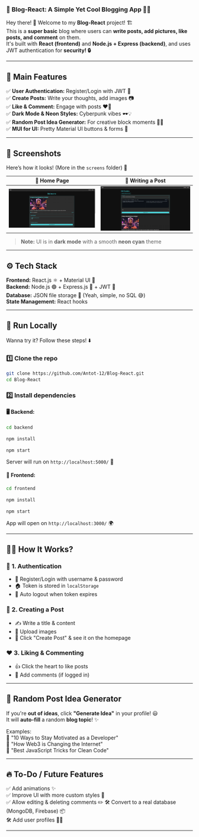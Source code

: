 ### 🚀 **Blog-React: A Simple Yet Cool Blogging App**  📝🎨

Hey there! 👋 Welcome to my **Blog-React** project! 🏗️  
This is a **super basic** blog where users can **write posts, add pictures, like posts, and comment** on them.  
It's built with **React (frontend)** and **Node.js + Express (backend)**, and uses JWT authentication for **security! 🔒**

---

## 🎯 **Main Features**
✅ **User Authentication:** Register/Login with JWT 📲  
✅ **Create Posts:** Write your thoughts, add images 📷  
✅ **Like & Comment:** Engage with posts ❤️💬  
✅ **Dark Mode & Neon Styles:** Cyberpunk vibes 🕶️💡  
✅ **Random Post Idea Generator:** For creative block moments 🤯💡  
✅ **MUI for UI:** Pretty Material UI buttons & forms 🎨

---

## 📸 **Screenshots**
Here’s how it looks! (More in the `screens` folder) 📂

| 🏡 Home Page | 📝 Writing a Post |
|-------------|----------------|
| ![Home](screens/home.png) | ![Post](screens/post_form.png) |

> **Note:** UI is in **dark mode** with a smooth **neon cyan** theme

---

## ⚙️ **Tech Stack**
**Frontend:** React.js ⚛️ + Material UI 🎨  
**Backend:** Node.js 🟢 + Express.js 🚀 + JWT 🔑  
**Database:** JSON file storage 📂 (Yeah, simple, no SQL 😅)  
**State Management:** React hooks 

---

## 🏃 **Run Locally**
Wanna try it? Follow these steps! ⬇️

### 1️⃣ **Clone the repo**
```bash
git clone https://github.com/Antot-12/Blog-React.git
cd Blog-React
```

### 2️⃣ **Install dependencies**
#### 🖥️ Backend:
```bash
cd backend
```

```bash
npm install
```

```bash
npm start
```
Server will run on `http://localhost:5000/` 🚀

#### 🎨 Frontend:
```bash
cd frontend
```

```bash
npm install
```
```bash
npm start
```
App will open on `http://localhost:3000/` 🌍

---

## 🧑‍💻 **How It Works?**
### 👤 **1. Authentication**
- 🔑 Register/Login with username & password
- 🏠 Token is stored in `localStorage`
- 🔄 Auto logout when token expires

### 📝 **2. Creating a Post**
- ✍️ Write a title & content
- 📸 Upload images
- 🚀 Click "Create Post" & see it on the homepage

### ❤️ **3. Liking & Commenting**
- 👍 Click the heart to like posts
- 💬 Add comments (if logged in)

---

## 🔮 **Random Post Idea Generator**
If you're **out of ideas**, click **"Generate Idea"** in your profile! 😃  
It will **auto-fill** a random **blog topic**! ✨

Examples:  
📌 "10 Ways to Stay Motivated as a Developer"  
📌 "How Web3 is Changing the Internet"  
📌 "Best JavaScript Tricks for Clean Code"

---

## 🔥 **To-Do / Future Features**
✅ Add animations ✨  
✅ Improve UI with more custom styles 🎨  
✅ Allow editing & deleting comments ✏️
🛠️ Convert to a real database (MongoDB, Firebase) 📦  
🛠️ Add user profiles 🧑‍💼  



---
